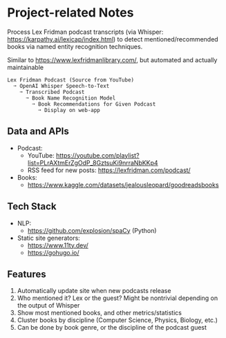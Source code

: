 # Project-related Notes

  Process Lex Fridman podcast transcripts (via Whisper: <https://karpathy.ai/lexicap/index.html>) to detect mentioned/recommended books via named entity recognition techniques. 

  Similar to <https://www.lexfridmanlibrary.com/>, but automated and actually maintainable 

  ```
  Lex Fridman Podcast (Source from YouTube) 
    ➙ OpenAI Whisper Speech-to-Text 
      ➙ Transcribed Podcast 
        ➙ Book Name Recognition Model 
          ➙ Book Recommendations for Given Podcast
            ➙ Display on web-app
  ```

## Data and APIs

  - Podcast:
    - YouTube: https://youtube.com/playlist?list=PLrAXtmErZgOdP_8GztsuKi9nrraNbKKp4
    - RSS feed for new posts: https://lexfridman.com/podcast/ 
  - Books:
    - https://www.kaggle.com/datasets/jealousleopard/goodreadsbooks

## Tech Stack

  - NLP:
    - <https://github.com/explosion/spaCy> (Python)
  - Static site generators:
    - <https://www.11ty.dev/>
    - <https://gohugo.io/>

## Features

  1. Automatically update site when new podcasts release
  2. Who mentioned it? Lex or the guest? Might be nontrivial depending on the output of Whisper
  3. Show most mentioned books, and other metrics/statistics
  4. Cluster books by discipline (Computer Science, Physics, Biology, etc.)
  5. Can be done by book genre, or the discipline of the podcast guest

